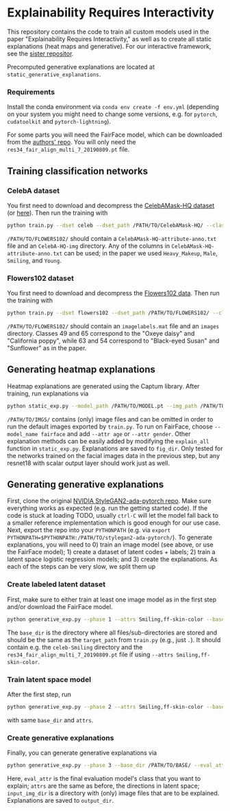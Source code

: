 # Explainability Requires Interactivity

This repository contains the code to train all custom models used in the paper "Explainability Requires Interactivity," as well as to create all static explanations (heat maps and generative). For our interactive framework, see the [sister repositor](https://github.com/HealthML/StyleGAN2-Hypotheses-Explorer/).

Precomputed generative explanations are located at `static_generative_explanations`.

### Requirements

Install the conda environment via `conda env create -f env.yml` (depending on your system you might need to change some versions, e.g. for `pytorch`, `cudatoolkit` and `pytorch-lightning`).

For some parts you will need the FairFace model, which can be downloaded from the [authors' repo](https://github.com/dchen236/FairFace). You will only need the `res34_fair_align_multi_7_20190809.pt` file.

## Training classification networks

### CelebA dataset
You first need to download and decompress the [CelebAMask-HQ dataset](https://drive.google.com/open?id=1badu11NqxGf6qM3PTTooQDJvQbejgbTv) (or [here](https://github.com/switchablenorms/CelebAMask-HQ)). Then run the training with
```bash
python train.py --dset celeb --dset_path /PATH/TO/CelebAMask-HQ/ --classes_or_attr Smiling --target_path /PATH/TO/OUTPUT
```
`/PATH/TO/FLOWERS102/` should contain a `CelebAMask-HQ-attribute-anno.txt` file and an `CelebA-HQ-img` directory.
Any of the columns in `CelebAMask-HQ-attribute-anno.txt` can be used; in the paper we used `Heavy_Makeup`, `Male`, `Smiling`, and `Young`.


### Flowers102 dataset

You first need to download and decompress the [Flowers102 data](https://www.robots.ox.ac.uk/~vgg/data/flowers/102/102flowers.tgz). Then run the training with
```bash
python train.py --dset flowers102 --dset_path /PATH/TO/FLOWERS102/ --classes_or_attr 49-65 --target_path /PATH/TO/OUTPUT/
```
`/PATH/TO/FLOWERS102/` should contain an `imagelabels.mat` file and an `images` directory.
Classes 49 and 65 correspond to the "Oxeye daisy" and "California poppy", while 63 and 54 correspond to "Black-eyed Susan" and "Sunflower" as in the paper.


## Generating heatmap explanations

Heatmap explanations are generated using the Captum library. After training, run explanations via
```bash
python static_exp.py --model_path /PATH/TO/MODEL.pt --img_path /PATH/TO/IMGS/ --model_name celeb --fig_dir /PATH/TO/OUTPUT/
```
`/PATH/TO/IMGS/` contains (only) image files and can be omitted in order to run the default images exported by `train.py`. To run on FairFace, choose `--model_name fairface` and add `--attr age` or `--attr gender`. Other explanation methods can be easily added by modifying the `explain_all` function in `static_exp.py`. Explanations are saved to `fig_dir`.
Only tested for the networks trained on the facial images data in the previous step, but any resnet18 with scalar output layer should work just as well.


## Generating generative explanations

First, clone the original [NVIDIA StyleGAN2-ada-pytorch repo](https://github.com/NVlabs/stylegan2-ada-pytorch/). Make sure everything works as expected (e.g. run the getting started code). If the code is stuck at loading TODO, usually `ctrl-C` will let the model fall back to a smaller reference implementation which is good enough for our use case.
Next, export the repo into your `PYTHONPATH` (e.g. via `export PYTHONPATH=$PYTHONPATH:/PATH/TO/stylegan2-ada-pytorch/`).
To generate explanations, you will need to 0) train an image model (see above, or use the FairFace model); 1) create a dataset of latent codes + labels; 2) train a latent space logistic regression models; and 3) create the explanations.
As each of the steps can be very slow, we split them up

### Create labeled latent dataset
First, make sure to either train at least one image model as in the first step and/or download the FairFace model.

```bash
python generative_exp.py --phase 1 --attrs Smiling,ff-skin-color --base_dir /PATH/TO/BASE/ --generator_path /PATH/TO/STYLEGAN2.pkl --n_train 20000 --n_valid 5000
```

The `base_dir` is the directory where all files/sub-directories are stored and should be the same as the `target_path` from `train.py` (e.g., just `.`). It should contain e.g. the `celeb-Smiling` directory and the `res34_fair_align_multi_7_20190809.pt` file if using `--attrs Smiling,ff-skin-color`.


### Train latent space model
After the first step, run
```bash
python generative_exp.py --phase 2 --attrs Smiling,ff-skin-color --base_dir /PATH/TO/BASE/ --epochs 50
```
with same `base_dir` and `attrs`.

### Create generative explanations
Finally, you can generate generative explanations via
```bash
python generative_exp.py --phase 3 --base_dir /PATH/TO/BASE/ --eval_attr Smiling --generator_path /PATH/TO/STYLEGAN2.pkl --attrs Smiling,ff-skin-color --reconstruction_steps 1000 --ampl 0.09 --input_img_dir /PATH/TO/IMAGES/ --output_dir /PATH/TO/OUTPUT/
```
Here, `eval_attr` is the final evaluation model's class that you want to explain; `attrs` are the same as before, the directions in latent space; `input_img_dir` is a directory with (only) image files that are to be explained. Explanations are saved to `output_dir`.

